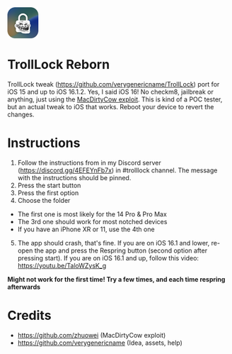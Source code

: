 <img src="assets/TrollLock-modified.png" alt="Logo" width="70" height="70">

# TrollLock Reborn
TrollLock tweak (https://github.com/verygenericname/TrollLock) port for iOS 15 and up to iOS 16.1.2. Yes, I said iOS 16! No checkm8, jailbreak or anything, just using the [MacDirtyCow exploit](https://github.com/zhuowei/MacDirtyCowDemo/blob/main/vm_unaligned_copy_switch_race.c). This is kind of a POC tester, but an actual tweak to iOS that works. Reboot your device to revert the changes.

# Instructions
1. Follow the instructions from in my Discord server (https://discord.gg/4EFEYnFb7x) in #trolllock channel. The message with the instructions should be pinned.
2. Press the start button
3. Press the first option
4. Choose the folder
- The first one is most likely for the 14 Pro & Pro Max
- The 3rd one should work for most notched devices
- If you have an iPhone XR or 11, use the 4th one
5. The app should crash, that's fine. If you are on iOS 16.1 and lower, re-open the app and press the Respring button (second option after pressing start). If you are on iOS 16.1 and up, follow this video: https://youtu.be/TaloWZysK_g

**Might not work for the first time! Try a few times, and each time respring afterwards**

# Credits
- https://github.com/zhuowei (MacDirtyCow exploit)
- https://github.com/verygenericname (Idea, assets, help)
